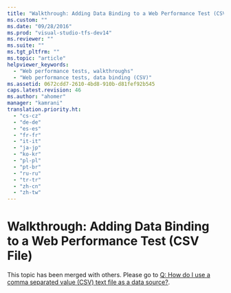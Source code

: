 ```yaml
---
title: "Walkthrough: Adding Data Binding to a Web Performance Test (CSV File) | Microsoft Docs"
ms.custom: ""
ms.date: "09/28/2016"
ms.prod: "visual-studio-tfs-dev14"
ms.reviewer: ""
ms.suite: ""
ms.tgt_pltfrm: ""
ms.topic: "article"
helpviewer_keywords: 
  - "Web performance tests, walkthroughs"
  - "Web performance tests, data binding (CSV)"
ms.assetid: 0672cdd7-2610-4bd8-910b-d81fef92b545
caps.latest.revision: 46
ms.author: "ahomer"
manager: "kamrani"
translation.priority.ht: 
  - "cs-cz"
  - "de-de"
  - "es-es"
  - "fr-fr"
  - "it-it"
  - "ja-jp"
  - "ko-kr"
  - "pl-pl"
  - "pt-br"
  - "ru-ru"
  - "tr-tr"
  - "zh-cn"
  - "zh-tw"
---
```

# Walkthrough: Adding Data Binding to a Web Performance Test (CSV File)
This topic has been merged with others. Please go to [Q: How do I use a comma separated value (CSV) text file as a data source?](../test/add-a-data-source-to-a-web-performance-test.md#AddingDataBindingWebTest_QA_CSVFile).